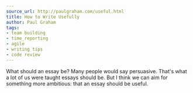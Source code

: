 ```yaml
---
source_url: http://paulgraham.com/useful.html
title: How to Write Usefully
author: Paul Graham
tags:
- team building
- time_reporting
- agile
- writing tips
- code review
---
```


What should an essay be? Many people would say persuasive. That\'s what a lot of us were taught essays should be. But I think we can aim for something more ambitious: that an essay should be useful.
